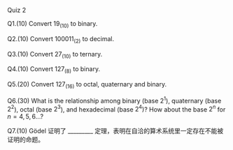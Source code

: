 Quiz 2

Q1.(10) Convert $19_{(10)}$ to binary.

Q2.(10) Convert $100011_{(2)}$ to decimal.

Q3.(10) Convert $27_{(10)}$ to ternary.

Q4.(10) Convert $127_{(8)}$ to binary.

Q5.(20) Convert $127_{(16)}$ to octal, quaternary and binary.

Q6.(30) What is the relationship among binary (base $2^1$), quaternary (base $2^2$), octal (base $2^3$), and hexadecimal (base $2^4$)? How about the base $2^n$ for $n=4,5,6...$?

Q7.(10) Gödel 证明了 _________ 定理，表明在自洽的算术系统里一定存在不能被证明的命题。

